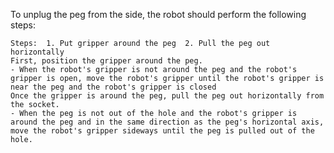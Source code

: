 To unplug the peg from the side, the robot should perform the following steps:

    Steps:  1. Put gripper around the peg  2. Pull the peg out horizontally
    First, position the gripper around the peg.
    - When the robot's gripper is not around the peg and the robot's gripper is open, move the robot's gripper until the robot's gripper is near the peg and the robot's gripper is closed
    Once the gripper is around the peg, pull the peg out horizontally from the socket.
    - When the peg is not out of the hole and the robot's gripper is around the peg and in the same direction as the peg's horizontal axis, move the robot's gripper sideways until the peg is pulled out of the hole.